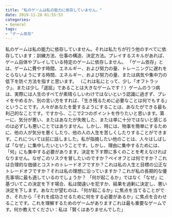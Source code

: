 ```yaml
---
title: "私のゲームは私の能力に依存していません。"
date: 2019-11-28 01:55:53
categories:
- General
tags:
- "ゲーム依存"
---
```


私のゲームは私の能力に依存していません。それは私たちが行う他のすべてに依存しています：訓練方法、仕事の構造、決定方法。プレイするスキルがあれば、ゲーム自体やプレイしている特定のゲームに依存しません。 「ゲーム依存」とは、ゲームに費やす時間、エネルギー、および努力の量、トレーニングに遅れをとらないようにする時間、エネルギー、および努力の量、または病気や集中力の低下を防ぐ方法を指すと思います。 （これは私にとって、少し「オフトラック」、または少し「退屈」であることは大きなゲームです！）ゲームのうつ病は、実際には人生のすべてが素晴らしいわけではないという認識に過ぎず、プレイをやめるか、別の言い方をすれば、「生き残るために必要なことは何でもする」ということです。人々があなたを愛するようにすることは、あなたができる最も利己的なことです。ですから、ここで2つのポイントを作りたいと思います。第一に、気分が悪い、またはあなたが失敗した、または単に十分ではないと感じるのは必ずしも悪いことではありません。しかし、時には、物事を簡単にするために、他の人が気分を悪くしたり、他の人の人生を苦しくしたりすることができます。これについては前に話しました。私が指摘したい他のことは、人々はしばしば「なぜ」に集中したいということです。しかし、理由に集中するためには、「何」にも集中する必要があります。決定を下す際に多くのことを考えなければなりません。なぜこのリスクを冒したいのですか？ペイオフとは何ですか？これは合理的な価値とコストのトレードオフですか？これは私の人生と目標の公正なトレードオフですか？それは私の理想に沿っていますか？これが私の長期的な優先事項に最も適しているのでしょうか？ 「何が起こるか」ではなく「なぜ」に基づいてこの決定を下す場合、私は間違いを犯すか、結果を過剰に決定し、悪い決定を下します。あなたが望むのは、「何が起こるか」に焦点を当てることができ、それから「それを成功させるために何をする必要があるか」に焦点を合わせることです。これを理解するためのゲームがありますこれは最も重要なゲームです。何か教えてください：私は「賢くはありませんでした」

